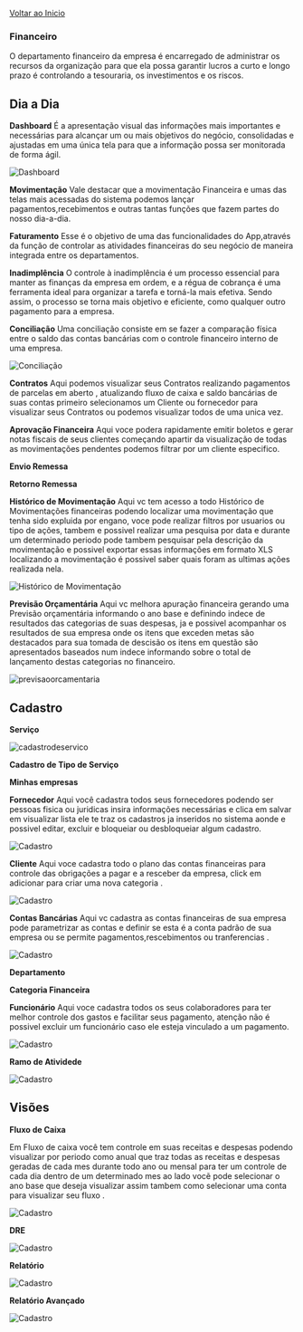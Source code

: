 [Voltar ao Inicio](../)

 ###  Financeiro
 O departamento financeiro da empresa é encarregado de administrar os recursos da organização para que ela possa garantir lucros a curto e longo prazo é controlando a tesouraria, os investimentos e os riscos.

## Dia a Dia
**Dashboard**
É a apresentação visual das informações mais importantes e necessárias para alcançar um ou mais objetivos do negócio, consolidadas e ajustadas em uma única tela para que a informação possa ser monitorada de forma ágil.

![Dashboard](../prints/FINANCEIRO/DIA/Dashboard.png)

**Movimentação**
Vale destacar que a movimentação Financeira  e umas das telas mais acessadas do sistema podemos lançar pagamentos,recebimentos e outras tantas funções que fazem partes do nosso dia-a-dia.

**Faturamento**
Esse é o objetivo de uma das funcionalidades do App,através da função de controlar as atividades financeiras do seu negócio de maneira integrada entre os departamentos.

**Inadimplência**
O controle à inadimplência é um processo essencial para manter as finanças da empresa em ordem, e a régua de cobrança é uma ferramenta ideal para organizar a tarefa e torná-la mais efetiva.
Sendo assim, o processo se torna mais objetivo e eficiente, como qualquer outro pagamento para a empresa.

**Conciliação**
Uma conciliação consiste em se fazer a comparação física entre o saldo das contas bancárias com o controle financeiro interno de uma empresa.

![Conciliação](../prints/VIDEOS/CONCILIACAO.png)

**Contratos**
Aqui podemos visualizar seus Contratos realizando pagamentos de parcelas em aberto , atualizando fluxo de caixa e saldo bancárias de suas contas primeiro selecionamos um Cliente ou fornecedor para visualizar seus Contratos ou podemos visualizar todos de uma unica vez.

**Aprovação Financeira**
Aqui voce podera rapidamente emitir boletos e gerar notas fiscais de seus clientes começando apartir da visualização de todas as movimentações pendentes podemos filtrar por um cliente especifico.

**Envio Remessa**

**Retorno Remessa**

**Histórico de Movimentação**
Aqui vc tem acesso a todo Histórico de Movimentações financeiras podendo localizar uma movimentação que tenha sido expluida por engano, voce pode realizar filtros por usuarios ou tipo de ações, tambem e possivel realizar uma pesquisa por data e durante um determinado periodo pode tambem pesquisar pela descrição da movimentação e possivel exportar essas informações em formato XLS localizando a movimentação é possivel saber quais foram as ultimas ações realizada nela.

![Histórico de Movimentação](../prints/VIDEOS/histmoviment.png)

**Previsão Orçamentária**
Aqui vc melhora apuração financeira gerando uma Previsão orçamentária informando o ano base e definindo indece de resultados das categorias de suas despesas, ja e possivel acompanhar os resultados de sua empresa onde os itens que exceden metas são destacados para sua tomada de descisão
os itens em questão são apresentados baseados num indece informando sobre o total de lançamento destas categorias no financeiro.

![previsaoorcamentaria](../prints/VIDEOS/previsaoorcamentaria.png)

## Cadastro
**Serviço**

![cadastrodeservico](../prints/VIDEOS/cadastrodeservico.png)

**Cadastro de Tipo de Serviço**

**Minhas empresas**

**Fornecedor**
Aqui você cadastra todos seus fornecedores podendo ser pessoas fisica  ou juridicas insira informações necessárias e clica em salvar em visualizar lista ele te traz os cadastros ja inseridos no sistema aonde e possivel editar, excluir e bloqueiar ou desbloqueiar algum cadastro.

![Cadastro](../prints/FINANCEIRO/Cadastros/Fornecedor.png)

**Cliente**
Aqui voce cadastra todo o plano das contas financeiras para controle das obrigações a pagar e a resceber da empresa, click em adicionar para criar uma nova categoria .

![Cadastro](../prints/FINANCEIRO/Cadastros/CategoriaFinanceira.png)

**Contas Bancárias**
Aqui vc cadastra as contas financeiras de sua empresa pode parametrizar as contas e definir se esta é a conta padrão de sua empresa ou se permite pagamentos,rescebimentos ou tranferencias .

![Cadastro](../prints/FINANCEIRO/Cadastros/ContaBacaria.png)

**Departamento**

**Categoria Financeira**

**Funcionário**
Aqui voce cadastra todos os seus colaboradores para ter melhor controle dos gastos e facilitar seus pagamento, atenção não é possivel excluir um funcionário caso ele esteja vinculado a um pagamento.

![Cadastro](../prints/FINANCEIRO/Cadastros/Departamento.png)

**Ramo de Atividede**

![Cadastro](../prints/FINANCEIRO/Cadastros/RamodeAtividade.png)


## Visões
**Fluxo de Caixa**

Em Fluxo de caixa você tem controle em suas receitas e despesas podendo visualizar por periodo como anual que traz todas as receitas e despesas geradas de cada mes durante todo ano ou mensal para ter um controle de cada dia dentro de um determinado mes ao lado vocẽ pode selecionar o ano base que deseja visualizar assim tambem como selecionar uma conta para visualizar seu fluxo .

![Cadastro](../prints/FINANCEIRO/VISÕES/FluxodeCaixa.png)

**DRE**

![Cadastro](../prints/FINANCEIRO/VISÕES/DRE.png)

**Relatório**

![Cadastro](../prints/FINANCEIRO/VISÕES/Relatorios.png)

**Relatório Avançado**

![Cadastro](../prints/FINANCEIRO/VISÕES/RelatóriosFinanceiro.png)
